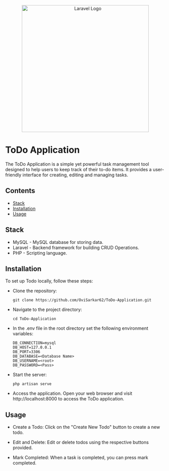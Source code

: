 <p align="center"><a href="https://laravel.com" target="_blank"><img src="https://raw.githubusercontent.com/laravel/art/master/logo-lockup/5%20SVG/2%20CMYK/1%20Full%20Color/laravel-logolockup-cmyk-red.svg" width="400" alt="Laravel Logo"></a></p>

# ToDo Application

The ToDo Application is a simple yet powerful task management tool designed to help users to keep track of their to-do items. It provides a user-friendly interface for creating, editing and managing tasks.

## Contents

- [Stack](#stack)
- [Installation](#installation) 
- [Usage](#usage) 

## Stack

- MySQL - MySQL database for storing data.
- Laravel - Backend framework for building CRUD Operations.
- PHP - Scripting language.

## Installation

To set up Todo locally, follow these steps:

- Clone the repository:

      git clone https://github.com/OviSarkar62/ToDo-Application.git
      
- Navigate to the project directory:

      cd ToDo-Application

- In the .env file in the root directory set the following environment variables:

      DB_CONNECTION=mysql
      DB_HOST=127.0.0.1
      DB_PORT=3306
      DB_DATABASE=<Database Name>
      DB_USERNAME=<root>
      DB_PASSWORD=<Pass>

- Start the server: 

      php artisan serve
  
- Access the application. Open your web browser and visit http://localhost:8000 to access the ToDo application.

## Usage

- Create a Todo: Click on the "Create New Todo" button to create a new todo.

- Edit and Delete: Edit or delete todos using the respective buttons provided.

- Mark Completed: When a task is completed, you can press mark completed.
